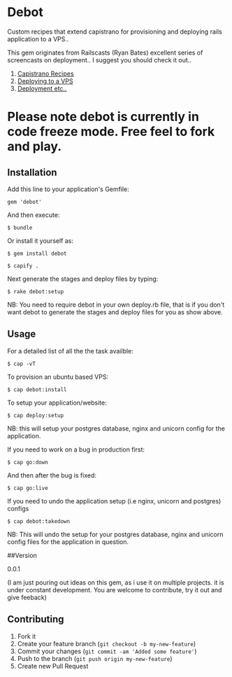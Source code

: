 # Debot

Custom recipes that extend capistrano for provisioning and deploying rails application to a VPS..

This gem originates from Railscasts (Ryan Bates) excellent series of screencasts on deployment.. I
 suggest you should check it out..

1. [Capistrano Recipes](http://railscasts.com/episodes/337-capistrano-recipes)
2. [Deploying to a VPS](http://railscasts.com/episodes/335-deploying-to-a-vps)
3. [Deployment etc..](http://railscasts.com/?tag_id=21)

# Please note debot is currently in code freeze mode. Free feel to fork and play.

## Installation

Add this line to your application's Gemfile:

    gem 'debot'

And then execute:

    $ bundle

Or install it yourself as:

    $ gem install debot
    
    $ capify .
    
Next generate the stages and deploy files by typing:

    $ rake debot:setup
    
NB: You need to require debot in your own deploy.rb file, that is if you don't want debot to generate the stages and deploy files for you as show above.


## Usage
For a detailed list of all the the task availble:

    $ cap -vT

To provision an ubuntu based VPS:

    $ cap debot:install

To setup your application/website:

    $ cap deploy:setup
    
NB: this will setup your postgres database, nginx and unicorn config for the application.

If you need to work on a bug  in production first:

    $ cap go:down
    
And then after the bug is fixed:

    $ cap go:live
    
If you need to undo the application setup (i.e nginx, unicorn and postgres) configs

    $ cap debot:takedown
 
NB: This will undo the setup for your postgres database, nginx and unicorn config files for the application in question.

##Version

0.0.1

(I am just pouring out ideas on this gem, as i use it on multiple projects. it is under constant development. You are welcome to contribute, try it out and give feeback)

## Contributing

1. Fork it
2. Create your feature branch (`git checkout -b my-new-feature`)
3. Commit your changes (`git commit -am 'Added some feature'`)
4. Push to the branch (`git push origin my-new-feature`)
5. Create new Pull Request

